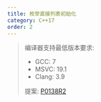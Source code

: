 ```yaml
---
title: 枚举直接列表初始化
category: C++17
order: 2
---
```


> 编译器支持最低版本要求:
> * GCC: 7
> * MSVC: 19.1
> * Clang: 3.9
>
> 提案: [P0138R2](http://www.open-std.org/jtc1/sc22/wg21/docs/papers/2016/p0138r2.pdf)
